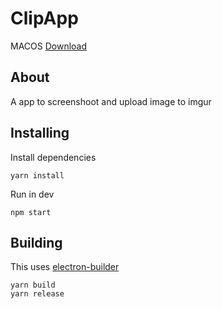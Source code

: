 # ClipApp

MACOS [Download](https://github.com/alissoncunha/clipapp/releases/download/v0.0.1/clipapp-0.0.1.dmg)

## About
A app to screenshoot and upload image to imgur

## Installing

Install dependencies
```
yarn install 
```

Run in dev
```
npm start
```

## Building

This uses [electron-builder](https://github.com/electron-userland/electron-builder)

```
yarn build
yarn release
```